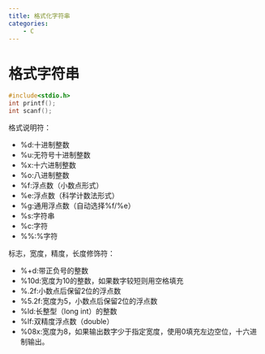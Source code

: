 ```yaml
---
title: 格式化字符串
categories:
    - C
---
```

# 格式字符串
```C
#include<stdio.h>
int printf();
int scanf();
```
<!-- more -->
格式说明符：
* %d:十进制整数
* %u:无符号十进制整数
* %x:十六进制整数
* %o:八进制整数
* %f:浮点数（小数点形式）
* %e:浮点数（科学计数法形式）
* %g:通用浮点数（自动选择%f/%e）
* %s:字符串
* %c:字符
* %%:%字符

标志，宽度，精度，长度修饰符：
* %+d:带正负号的整数
* %10d:宽度为10的整数，如果数字较短则用空格填充
* %.2f:小数点后保留2位的浮点数
* %5.2f:宽度为5，小数点后保留2位的浮点数
* %ld:长整型（long int）的整数
* %lf:双精度浮点数（double）
* %08x:宽度为8，如果输出数字少于指定宽度，使用0填充左边空位，十六进制输出。
